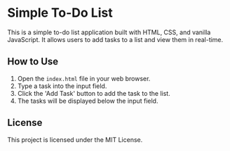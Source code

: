 # Simple To-Do List

This is a simple to-do list application built with HTML, CSS, and vanilla JavaScript. It allows users to add tasks to a list and view them in real-time.

## How to Use
1. Open the `index.html` file in your web browser.
2. Type a task into the input field.
3. Click the 'Add Task' button to add the task to the list.
4. The tasks will be displayed below the input field.

## License
This project is licensed under the MIT License.